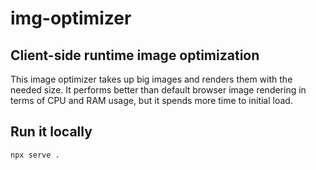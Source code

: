 # img-optimizer

## Client-side runtime image optimization

This image optimizer takes up big images and renders them with the needed size. It performs better than default browser image rendering in terms of CPU and RAM usage, but it spends more time to initial load.

## Run it locally

`npx serve .`
